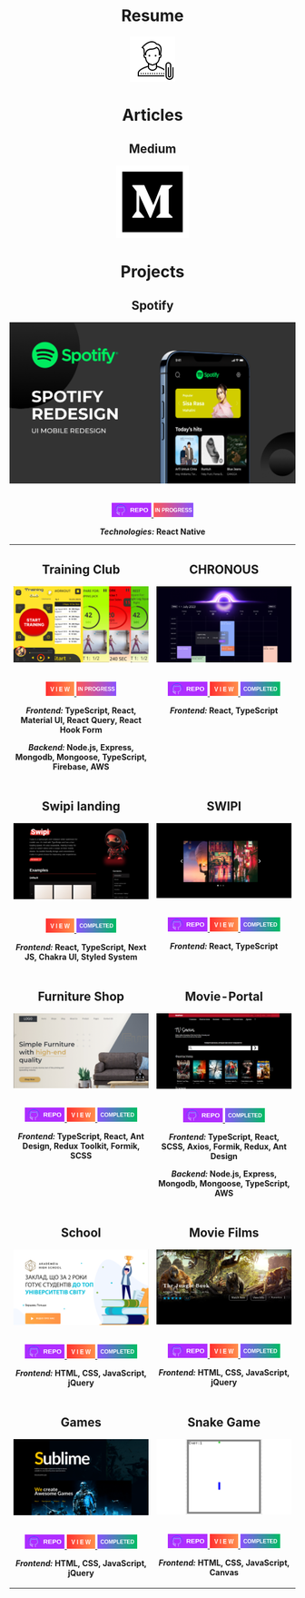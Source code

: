 
<div align="center"> 
  <h1>Resume</h1> 
  <a href="https://drive.google.com/file/d/145MFtnScMQKDh6RYvh3KMvcSfDnOZ1tq/view?usp=drive_link" target="_blank">  
   <img src="images/resume.png"/>
  </a>
</div>

<div align="center"> 
    <h1 align="center">Articles</h1>
    <h2 align="center">Medium</h2>
    <a href="https://medium.com/@tkachykmakc"><img src="images/medium_logo.png" /></a>
</div> 


<h1 align="center">Projects</h1>

<table>
<tr>
    <h2 align='center'>Spotify</h2>
      <div align='center'>  
        <a href="https://github.com/Maksym-Tkachuk/spotify" alt="Spotify">
          <img  src='images/spotify.png' alt='Spotify'/>
        </a>
        <br>
        <br>
        <p>
           <a href="https://github.com/Maksym-Tkachuk/spotify" alt="spotify">
           <img width='70' height='25' src="images/repo.png" alt='repo'/>
          </a>
            <img width='70' height='25' src="images/inProgress.png" alt='inProgress'/>
        </p>
        <p><strong><i>Technologies: </i> React Native </strong></p>
      </div>
</tr>
<tr style="display: flex;">
    <td width='50%'>
      <h2 align='center'>Training Club</h2>
      <div align='center'>  
        <a href="https://trainingclub.team/" alt="Training Club">
          <img  src='images/trainingClub.png' alt='Training_Club'/>
        </a>
        <br>
        <br>
        <p>
          <a href='https://trainingclub.team/'>
            <img width='50' height='25' src="images/view.png" alt='view'/>
          </a>
            <img width='70' height='25' src="images/inProgress.png" alt='inProgress'/>
        </p>
        <p><strong><i>Frontend: </i> TypeScript, React, Material UI, React Query, React Hook Form </strong></p>
        <p><strong><i>Backend: </i> Node.js, Express, Mongodb, Mongoose, TypeScript, Firebase, AWS </strong></p>
      </div>
    </td>
    <td  width='50%'>
      <h2 align='center'>CHRONOUS</h2>
      <div align='center'>  
        <a href="https://calendar-landing-develop.web.app/">
          <img   src='images/Chronous.png' alt='Chronous'/>
        </a>
        <br>
        <br>
        <p>
          <a href="https://github.com/midstem/chronous#chronous" alt="swipi">
           <img width='70' height='25' src="images/repo.png" alt='repo'/>
          </a>
          <a href='https://calendar-landing-develop.web.app/' alt="Swipi">
            <img width='50' height='25'  src="images/view.png" alt='view'/>
          </a>
           <img width='70' height='25' src="images/completed.png" alt='completed'/>
        </p>
        <p><strong><i>Frontend: </i>React, TypeScript</strong></p>
      </div>
        <br>
        <br>
        <br>  
    </td>
  </tr>
  <tr style="display: flex;">
   <td  width='50%'>
      <h2 align='center'>Swipi landing</h2>
      <div align='center'>  
        <a href="https://swipi.midstem.net/">
          <img   src='images/swipi.png' alt='Swipi'/>
        </a>
        <br>
        <br>
        <p>
          <a href='https://swipi.midstem.net/' alt="Swipi">
            <img width='50' height='25'  src="images/view.png" alt='view'/>
          </a>
            <img width='70' height='25' src="images/completed.png" alt='completed'/>
        </p>
        <p><strong><i>Frontend: </i>React, TypeScript, Next JS, Chakra UI, Styled System</strong></p>
      </div>
    </td>
      <td  width='50%'>
      <h2 align='center'>SWIPI</h2>
      <div align='center'>
        <a href="https://swipi.midstem.net/">
          <img   src='images/swipiSlider.png' alt='Swipi'/>
        </a>
        <br>
        <br>
        <p>
          <a href="https://github.com/midstem/swipi" alt="swipi">
           <img width='70' height='25' src="images/repo.png" alt='repo'/>
          </a>
          <a href='https://swipi.midstem.net/' alt="Swipi">
            <img width='50' height='25'  src="images/view.png" alt='view'/>
          </a>
            <img width='70' height='25' src="images/completed.png" alt='completed'/>
        </p>
        <p><strong><i>Frontend: </i>React, TypeScript</strong></p>
      </div>
    </td>

  </tr>
  <tr style="display: flex;">
    <td width='50%'>
      <h2 align='center'>Furniture Shop</h2>
      <div align='center'>  
        <a href="https://maksym-tkachuk.github.io/furniture-shop/" alt="furniture-shop">
          <img  src='images/furniture-shop.png' alt='furniture-shop'/>
        </a>
        <br>
        <br>
        <p>
         <a href="https://github.com/Maksym-Tkachuk/furniture-shop" alt="furniture-shop">
           <img width='70' height='25' src="images/repo.png" alt='repo'/>
          </a>
          <a href='https://maksym-tkachuk.github.io/furniture-shop/'>
            <img width='50' height='25' src="images/view.png" alt='view'/>
          </a>
            <img width='70' height='25' src="images/completed.png" alt='completed'/>
        </p>
        <p><strong><i>Frontend: </i> TypeScript, React, Ant Design, Redux Toolkit, Formik, SCSS </strong></p>
      </div>
      <br/>
      <br/>
      <br/>
    </td>
       <td width='50%'>
      <h2 align='center'>Movie-Portal</h2>
      <div align='center'>  
        <img  src='images/moviePortal.png' alt='moviePortal'/>
        <br>
        <br>
        <p>
          <a href="https://github.com/Maksym-Tkachuk/Movie-Portal-Frontend" alt="Movie-Porta">
           <img width='70' height='25' src="images/repo.png" alt='repo'/>
          </a>
            <img width='70' height='25' src="images/completed.png" alt='completed'/>
        </p>
        <p><strong><i>Frontend: </i> TypeScript, React, SCSS, Axios, Formik, Redux, Ant Design </strong></p>
        <p><strong><i>Backend: </i> Node.js, Express, Mongodb, Mongoose, TypeScript, AWS </strong></p>
      </div>
    </td>
  </tr>
  <tr style="display: flex;">
    <td width='50%'>
      <h2 align='center'>School</h2>
      <div align='center'>  
        <a href="https://maksym-tkachuk.github.io/school/" alt="School">
          <img  src='images/school.png' alt='School'/>
        </a>
        <br>
        <br>
        <p>
          <a href="https://github.com/Maksym-Tkachuk/school" alt="school">
           <img width='70' height='25' src="images/repo.png" alt='repo'/>
          </a>
          <a href='https://maksym-tkachuk.github.io/school/'>
            <img width='50' height='25' src="images/view.png" alt='view'/>
          </a>
            <img width='70' height='25' src="images/completed.png" alt='completed'/>
        </p>
        <p><strong><i>Frontend: </i> HTML, CSS, JavaScript, jQuery </strong></p>
      </div>
    </td>
   <td  width='50%'>
      <h2 align='center'>Movie Films</h2>
      <div align='center'>  
        <a href="https://maksym-tkachuk.github.io/Movie_Films/">
          <img   src='images/moviefilms.png' alt='Movie_Films'/>
        </a>
        <br>
        <br>
        <p>
          <a href="https://github.com/Maksym-Tkachuk/Movie_Films" alt="Movie_Films">
           <img width='70' height='25' src="images/repo.png" alt='repo'/>
          </a>
          <a href='https://maksym-tkachuk.github.io/Movie_Films/' alt="Movie_Films">
            <img width='50' height='25'  src="images/view.png" alt='view'/>
          </a>
            <img width='70' height='25' src="images/completed.png" alt='completed'/>
        </p>
        <p><strong><i>Frontend: </i>HTML, CSS, JavaScript, jQuery</strong></p>
      </div>
    </td>
  </tr>
  <tr style="display: flex;">
    <td width='50%'>
      <h2 align='center'>Games</h2>
      <div align='center'>  
        <a href="https://maksym-tkachuk.github.io/games/" alt="Games">
          <img  src='images/games.png' alt='Games'/>
        </a>
        <br>
        <br>
        <p>
          <a href="https://github.com/Maksym-Tkachuk/games" alt="school">
           <img width='70' height='25' src="images/repo.png" alt='repo'/>
          </a>
          <a href='https://maksym-tkachuk.github.io/games/'>
            <img width='50' height='25' src="images/view.png" alt='view'/>
          </a>
            <img width='70' height='25' src="images/completed.png" alt='completed'/>
        </p>
        <p><strong><i>Frontend: </i> HTML, CSS, JavaScript, jQuery </strong></p>
      </div>
    </td>
   <td  width='50%'>
      <h2 align='center'>Snake Game</h2>
      <div align='center'>  
        <a href="https://maksym-tkachuk.github.io/snake/">
          <img   src='images/snake.png' alt='Snake'/>
        </a>
        <br>
        <br>
        <p>
          <a href="https://github.com/Maksym-Tkachuk/snake" alt="Snake">
           <img width='70' height='25' src="images/repo.png" alt='repo'/>
          </a>
          <a href='https://maksym-tkachuk.github.io/snake/' alt="Snake">
            <img width='50' height='25'  src="images/view.png" alt='view'/>
          </a>
            <img width='70' height='25' src="images/completed.png" alt='completed'/>
        </p>
        <p><strong><i>Frontend: </i>HTML, CSS, JavaScript, Canvas</strong></p>
      </div>
    </td>
  </tr>
</table>
